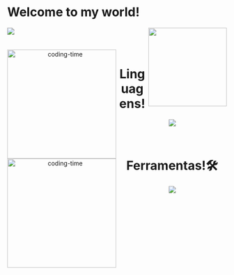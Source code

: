 # Welcome to my world!

<div>
  <img src="https://github-readme-stats.vercel.app/api?username=oKevinRaupp&show_icons=true&include_all_commits=true&count_private=true&theme=dark"/>
  <img align="right" height="180em" src="https://github-readme-stats.vercel.app/api/top-langs/?username=oKevinRaupp&layout=compact&theme=dark"/>
</div>
<br>

<div  align="center"> 
  <div style="display: inline_block"><br>
    <img align="left" height="250" alt="coding-time" src="code.gif">
    <h1 align="center">Linguagens!</h1>
    <div>
      <p align="center">
        <a href="https://skillicons.dev">
          <img src="https://skillicons.dev/icons?i=java,py,nodejs,html,css,js" />
        </a>
      </p>
    </div>
  </div>
  </div>
  <div  align="center"> 
  <div style="display: inline_block"><br>
    <img align="left" height="250" alt="coding-time" src="code.gif">
    <h1 align="center">Ferramentas!🛠</h1>
    <div>
      <p align="center">
        <a href="https://skillicons.dev">
          <img src="https://skillicons.dev/icons?i=spring,docker,kafka,aws,git,github,idea,linux,vscode,postman,mysql,postgres" />
        </a>
      </p>
    </div>  
   </div>
  </div>

